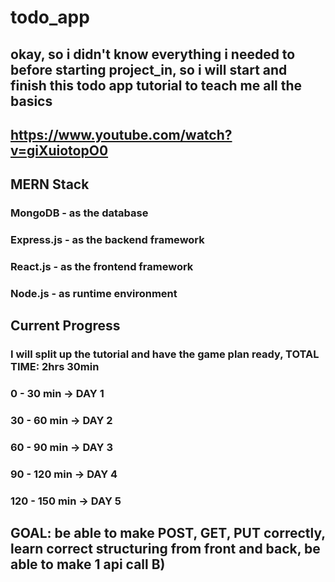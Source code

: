 # todo_app

## okay, so i didn't know everything i needed to before starting project_in, so i will start and finish this todo app tutorial to teach me all the basics
## https://www.youtube.com/watch?v=giXuiotopO0

## MERN Stack 
### MongoDB - as the database
### Express.js - as the backend framework
### React.js - as the frontend framework
### Node.js - as runtime environment

## Current Progress
### I will split up the tutorial and have the game plan ready, TOTAL TIME: 2hrs 30min
### 0 - 30 min -> DAY 1 
### 30 - 60 min -> DAY 2
### 60 - 90 min -> DAY 3
### 90 - 120 min -> DAY 4
### 120 - 150 min -> DAY 5

## GOAL: be able to make POST, GET, PUT correctly, learn correct structuring from front and back, be able to make 1 api call B)
